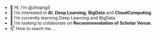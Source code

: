 - 👋 Hi, I’m @zhiqingS
- 👀 I’m interested in **AI**, **Deep Learning**, **BigData** and **CloudComputing**.
- 🌱 I’m currently learning Deep Learning and BigData
- 💞️ I’m looking to collaborate on **Reconmmendation of Scholar Venue**.
- 📫 How to reach me ...

<!---
zhiqingS/zhiqingS is a ✨ special ✨ repository because its `README.md` (this file) appears on your GitHub profile.
You can click the Preview link to take a look at your changes.
--->

